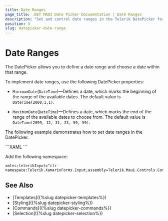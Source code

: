 ```yaml
---
title: Date Ranges
page_title: .NET MAUI Date Picker Documentation | Date Ranges
description: "Set and control date ranges in the Telerik DatePicker for .NET MAUI."
position: 3
slug: datepicker-date-range
---
```


# Date Ranges

The DatePicker allows you to define a date range and choose a date within that range.

To implement date ranges, use the following DatePicker properties:

* `MinimumDate`(`DateTime`)&mdash;Defines a date, which marks the beginning of the range of the available dates. The default value is `DateTime(2000,1,1)`.

* `MaximumDate`(`DateTime`)&mdash;Defines a date, which marks the end of the range of the available dates to choose from. The default value is `DateTime(2099, 12, 31, 23, 59, 59)`.

The following example demonstrates how to set date ranges in the DatePicker.

<snippet id='datepicker-keyfeatures-minmaxdate' />
```XAML
<telerikInput:RadDatePicker MinimumDate="2020,1,1"
                            MaximumDate="2020,12,31"
                            DisplayStringFormat="yyy-ddd-MMM"/>
```

Add the following namespace:

```XAML
xmlns:telerikInput="clr-namespace:Telerik.XamarinForms.Input;assembly=Telerik.Maui.Controls.Compatibility"
```

## See Also

- [Templates]({%slug datepicker-templates%})
- [Styling]({%slug datepicker-styling%})
- [Commands]({%slug datepicker-commands%})
- [Selection]({%slug datepicker-selection%})
